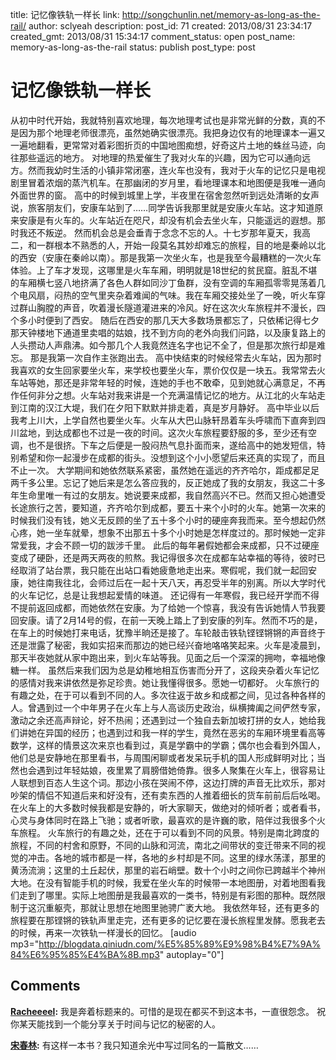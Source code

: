 title: 记忆像铁轨一样长
link: http://songchunlin.net/memory-as-long-as-the-rail/
author: sclyeah
description: 
post_id: 71
created: 2013/08/31 23:34:17
created_gmt: 2013/08/31 15:34:17
comment_status: open
post_name: memory-as-long-as-the-rail
status: publish
post_type: post

# 记忆像铁轨一样长

从初中时代开始，我就特别喜欢地理，每次地理考试也是非常光鲜的分数，真的不是因为那个地理老师很漂亮，虽然她确实很漂亮。我把身边仅有的地理课本一遍又一遍地翻看，更常常对着彩图折页的中国地图痴想，好奇这片土地的蛛丝马迹，向往那些遥远的地方。 对地理的热爱催生了我对火车的兴趣，因为它可以通向远方。然而我幼时生活的小镇非常闭塞，连火车也没有，我对于火车的记忆只是电视剧里冒着浓烟的蒸汽机车。在那幽闭的岁月里，看地理课本和地图便是我唯一通向外面世界的窗。 高中的时候到城里上学，半夜里在宿舍忽然听到远处清晰的女声说，旅客朋友们，安康车站到了……同学告诉我那里就是安康火车站。这才知道原来安康是有火车的。火车站近在咫尺，却没有机会去坐火车，只能遥远的遐想。那时我还不叛逆。 然而机会总是会垂青于念念不忘的人。十七岁那年夏天，我高二，和一群根本不熟悉的人，开始一段莫名其妙却难忘的旅程，目的地是秦岭以北的西安（安康在秦岭以南）。那是我第一次坐火车，也是我至今最糟糕的一次火车体验。上了车才发现，这哪里是火车车厢，明明就是18世纪的贫民窟。脏乱不堪的车厢横七竖八地挤满了各色人群如同沙丁鱼群，没有空调的车厢孤零零晃荡着几个电风扇，闷热的空气里夹杂着难闻的气味。我在车厢交接处坐了一晚，听火车穿过群山胸膛的声音，吹着漫长隧道灌进来的冷风。好在这次火车旅程并不漫长，四个多小时便到了西安。 随后在西安的那几天大多数场景都忘了，只依稀记得七夕那天钟楼地下通道里卖唱的姑娘，找不到方向的老外向我们问路，以及康复路上的人头攒动人声鼎沸。如今那几个人我竟然连名字也记不全了，但是那次旅行却是难忘。 那是我第一次自作主张跑出去。 高中快结束的时候经常去火车站，因为那时我喜欢的女生回家要坐火车，来学校也要坐火车，票价仅仅是一块五。我常常去火车站等她，那还是非常年轻的时候，连她的手也不敢牵，见到她就心满意足，不再作任何非分之想。火车站对我来讲是一个充满温情记忆的地方。从江北的火车站走到江南的汉江大堤，我们在夕阳下默默并排走着，真是岁月静好。 高中毕业以后我考上川大，上学自然也要坐火车。火车从大巴山脉轩昂着车头呼啸而下直奔到四川盆地，到达成都也不过是一夜的时间。这次火车旅程要舒服的多，至少还有空调，也不是很挤。下车之后便是一股闷热气息扑面而来，遂给高中的她发短信，特别希望和你一起漫步在成都的街头。没想到这个小小愿望后来还真的实现了，而且不止一次。 大学期间和她依然联系紧密，虽然她在遥远的齐齐哈尔，距成都足足两千多公里。忘记了她后来是怎么答应我的，反正她成了我的女朋友，我这二十多年生命里唯一有过的女朋友。她说要来成都，我自然高兴不已。然而又担心她遭受长途旅行之苦，要知道，齐齐哈尔到成都，要五十来个小时的火车。她第一次来的时候我们没有钱，她义无反顾的坐了五十多个小时的硬座奔我而来。至今想起仍然心疼，她一坐车就晕，想象不出那五十多个小时她是怎样度过的。那时候她一定非常爱我，才会不顾一切的跋涉千里。 此后的每年暑假她都会来成都，只不过硬座变成了硬卧，还是两天两夜的煎熬。我记得很多次在成都车站幸福的等待，彼时已经取消了站台票，我只能在出站口看她疲惫地走出来。寒假呢，我们就一起回安康，她往南我往北，会师过后在一起十天八天，再忍受半年的别离。所以大学时代的火车记忆，总是让我想起爱情的味道。 还记得有一年寒假，我已经开学而不得不提前返回成都，而她依然在安康。为了给她一个惊喜，我没有告诉她情人节我要回安康。请了2月14号的假，在前一天晚上踏上了到安康的列车。然而不巧的是，在车上的时候她打来电话，犹豫半晌还是接了。车轮敲击铁轨铿铿锵锵的声音终于还是泄露了秘密，我如实招来而那边的她已经兴奋地咯咯笑起来。火车是凌晨到，那天半夜她就从家中跑出来，到火车站等我。见面之后一个深深的拥吻，幸福地像糖一样。 虽然后来我们因为总是幼稚地相互伤害而分开了，这段夹杂着火车记忆的感情对我来讲依然是弥足珍贵。她让我懂得很多。愿她一切都好。 火车旅行的有趣之处，在于可以看到不同的人。多次往返于故乡和成都之间，见过各种各样的人。曾遇到过一个中年男子在火车上与人高谈历史政治，纵横捭阖之间俨然专家，激动之余还高声辩论，好不热闹；还遇到过一个独自去新加坡打拼的女人，她给我们讲她在异国的经历；也遇到过和我一样的学生，竟然在恶劣的车厢环境里看高等数学，这样的情景这次来京也看到过，真是学霸中的学霸；偶尔也会看到外国人，他们总是安静地在那里看书，与周围闲聊或者发呆玩手机的国人形成鲜明对比；当然也会遇到过年轻姑娘，夜里累了肩膀借她倚靠。很多人聚集在火车上，很容易让人联想到百态人生这个词。那边小孩在哭闹不停，这边打牌的声音无比欢乐，那对吵架的情侣不知道后来和好没有，还有卖东西的人推着细长的货车前前后后吆喝。在火车上的大多数时候我都是安静的，听大家聊天，做绝对的倾听者；或者看书，心灵与身体同时在路上飞驰；或者听歌，最喜欢的是许巍的歌，陪伴过我很多个火车旅程。 火车旅行的有趣之处，还在于可以看到不同的风景。特别是南北跨度的旅程，不同的村舍和原野，不同的山脉和河流，南北之间带状的变迁带来不同的视觉的冲击。各地的城市都是一样，各地的乡村却是不同。这里的绿水荡漾，那里的黄汤流淌；这里的土丘起伏，那里的岩石峭壁。数十个小时之间你已跨越半个神州大地。在没有智能手机的时候，我爱在坐火车的时候带一本地图册，对着地图看我们走到了哪里。实际上地图册是我最喜欢的一类书，特别是有彩图的那种。既然限制于这沉重躯壳，那就让思想在地图里驰骋广袤大地。 我依然年轻，还有更多的旅程要在那铿锵的铁轨声里走完，还有更多的记忆要在漫长旅程里发酵。愿我老去的时候，再来一次铁轨一样漫长的回忆。 [audio mp3="http://blogdata.qiniudn.com/%E5%85%89%E9%98%B4%E7%9A%84%E6%95%85%E4%BA%8B.mp3" autoplay="0"]

## Comments

**[Racheeeel](#47 "2013-12-02 20:46:55"):** 我是奔着标题来的。可惜的是现在都买不到这本书，一直很怨念。 祝你某天能找到一个能分享关于时间与记忆的秘密的人。

**[宋春林](#50 "2013-12-03 12:02:43"):** 有这样一本书？我只知道余光中写过同名的一篇散文……

